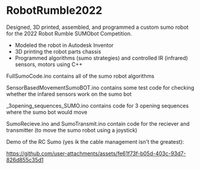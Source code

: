 # RobotRumble2022

Designed, 3D printed, assembled, and programmed a custom sumo robot for the 2022 Robot Rumble SUMObot Competition. 
 - Modeled the robot in Autodesk Inventor
 - 3D printing the robot parts chassis 
 - Programmed algorithms (sumo strategies) and controlled IR (infrared) sensors, motors using C++



FullSumoCode.ino contains all of the sumo robot algorithms

SensorBasedMovementSumoBOT.ino contains some test code for checking whether the infared sensors work on the sumo bot

_3opening_sequences_SUMO.ino contains code for 3 opening sequences where the sumo bot would move

SumoRecieve.ino and SumoTransmit.ino contain code for the reciever and transmitter (to move the sumo robot using a joystick)

Demo of the RC Sumo (yes ik the cable management isn't the greatest):

https://github.com/user-attachments/assets/fe61f73f-b05d-403c-93d7-826d855c35d1

